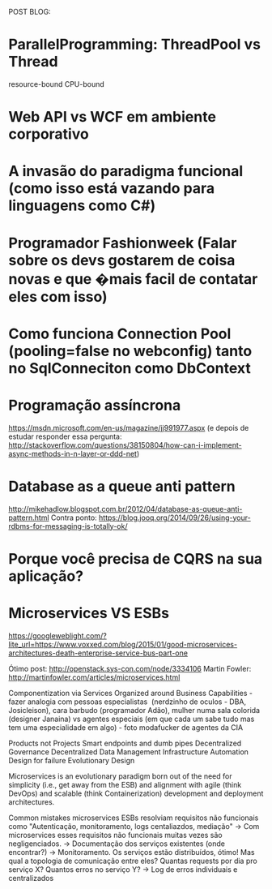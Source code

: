 POST BLOG:
# ParallelProgramming: ThreadPool vs Thread
resource-bound CPU-bound
# Web API vs WCF em ambiente corporativo
# A invasão do paradigma funcional (como isso está vazando para linguagens como C#)

# Programador Fashionweek (Falar sobre os devs gostarem de coisa novas e que �mais facil de contatar eles com isso)

# Como funciona Connection Pool (pooling=false no webconfig) tanto no SqlConneciton como DbContext

# Programação assíncrona 
https://msdn.microsoft.com/en-us/magazine/jj991977.aspx
(e depois de estudar responder essa pergunta: http://stackoverflow.com/questions/38150804/how-can-i-implement-async-methods-in-n-layer-or-ddd-net)

# Database as a queue anti pattern
http://mikehadlow.blogspot.com.br/2012/04/database-as-queue-anti-pattern.html
Contra ponto: https://blog.jooq.org/2014/09/26/using-your-rdbms-for-messaging-is-totally-ok/

# Porque você precisa de CQRS na sua aplicação?

# Microservices VS ESBs
https://googleweblight.com/?lite_url=https://www.voxxed.com/blog/2015/01/good-microservices-architectures-death-enterprise-service-bus-part-one

Ótimo post: http://openstack.sys-con.com/node/3334106
Martin Fowler: http://martinfowler.com/articles/microservices.html

Componentization via Services
Organized around Business Capabilities - fazer analogia com pessoas especialistas  (nerdzinho de oculos - DBA, Josicleison), cara barbudo (programador Adão), mulher numa sala colorida (designer Janaina) vs agentes especiais (em que cada um sabe tudo mas tem uma especialidade em algo) - foto modafucker de agentes da CIA

Products not Projects
Smart endpoints and dumb pipes
Decentralized Governance
Decentralized Data Management
Infrastructure Automation
Design for failure
Evolutionary Design

Microservices is an evolutionary paradigm born out of the need for simplicity (i.e., get away from the ESB) and alignment with agile (think DevOps) and scalable (think Containerization) development and deployment architectures.

Common mistakes microservices
    ESBs resolviam requisitos não funcionais como "Autenticação, monitoramento, logs centaliazdos, mediação"
-> Com microservices esses requisitos não funcionais muitas vezes são negligenciados.
-> Documentação dos serviços existentes (onde encontrar?)
-> Monitoramento. Os serviços estão distribuídos, ótimo! Mas qual a topologia de comunicação entre eles? Quantas requests por dia pro serviço X? Quantos erros no serviço Y?
-> Log de erros individuais e centralizados
